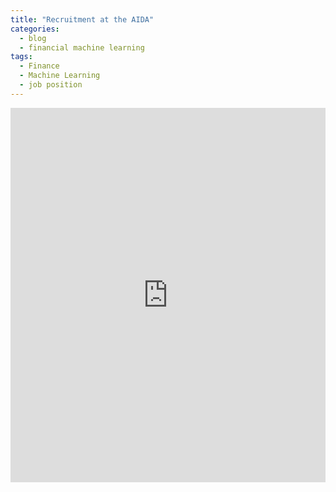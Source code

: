 ```yaml
---
title: "Recruitment at the AIDA"
categories:
  - blog
  - financial machine learning
tags:
  - Finance
  - Machine Learning
  - job position
---
```


<iframe src="https://www.linkedin.com/embed/feed/update/urn:li:share:6845247953267949568" height="599" width="504" frameborder="0" allowfullscreen="" title="Embedded post"></iframe>

